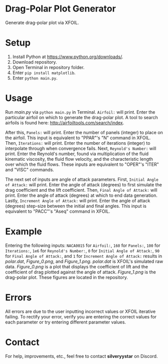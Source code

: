# Drag-Polar Plot Generator
Generate drag-polar plot via XFOIL.

# Setup
1. Install Python at https://www.python.org/downloads/.
2. Download repository.
3. Open Terminal in repository folder.
4. Enter `pip install matplotlib`.
5. Enter `python main.py`.

# Usage
Run *main.py* via `python main.py` in Terminal.
`Airfoil:` will print.
Enter the particular airfoil on which to generate the drag-polar plot.
A tool to search airfoils is found here: http://airfoiltools.com/search/index.

After this, `Panels:` will print.
Enter the number of panels (integer) to place on the airfoil.
This input is equivalent to "PPAR"'s "N" command in XFOIL.
Then, `Iterations:` will print.
Enter the number of iterations (integer) to interpolate through when convergence fails.
Next, `Reynold's Number:` will print.
Enter the Reynold's number, found via multiplication of the fluid kinematic viscosity, the fluid flow velocity, and the characteristic length over which the fluid flows.
These inputs are equivalent to "OPER"'s "ITER" and "VISC" commands.

The next set of inputs are angle of attack parameters.
First, `Initial Angle of Attack:` will print.
Enter the angle of attack (degrees) to first simulate the drag coefficient and the lift coefficient.
Then, `Final Angle of Attack:` will print.
Enter the angle of attack (degrees) at which to end data generation.
Lastly, `Increment Angle of Attack:` will print.
Enter the angle of attack (degrees) step-size between the initial and final angles.
This input is equivalent to "PACC"'s "Aseq" command in XFOIL.

# Example
Entering the following inputs: `NACA0015` for `Airfoil:`, `160` for `Panels:`, `100` for `Iterations:`, `1e6` for `Reynold's Number:`, `0` for `Initial Angle of Attack:`, `90` for `Final Angle of Attack:`, and `1` for `Increment Angle of Attack:` results in *polar.dat*, *Figure_0.png*, and *Figure_1.png*.
*polar.dat* is XFOIL's simulated raw data.
*Figure_0.png* is a plot that displays the coefficient of lift and the coefficient of drag plotted against the angle of attack.
*Figure_1.png* is the drag-polar plot.
These figures are located in the repository.

# Errors
All errors are due to the user inputting incorrect values or XFOIL iterative failing.
To rectify your error, verify you are entering the correct values for each parameter or try entering different parameter values.

# Contact
For help, improvements, etc., feel free to contact **silveryystar** on Discord.
